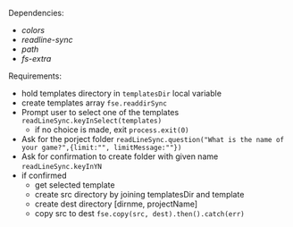 Dependencies:

- _colors_
- _readline-sync_
- _path_
- _fs-extra_

Requirements:

- hold templates directory in `templatesDir` local variable
- create templates array `fse.readdirSync`
- Prompt user to select one of the templates `readLineSync.keyInSelect(templates)`
    - if no choice is made, exit `process.exit(0)`
- Ask for the porject folder `readLineSync.question("What is the name of your game?",{limit:"", limitMessage:""})`
- Ask for confirmation to create folder with given name `readLineSync.keyInYN`
- if confirmed
    - get selected template
    - create src directory by joining templatesDir and template 
    - create dest directory [dirnme, projectName]
    - copy src to dest `fse.copy(src, dest).then().catch(err)`


